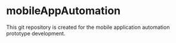 # mobileAppAutomation
This git repository is created for the mobile application automation prototype development.
